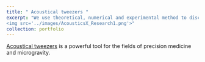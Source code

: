 ```yaml
---
title: " Acoustical tweezers "
excerpt: "We use theoretical, numerical and experimental method to discover/study new physics and applications of acoustical tweezers.<br/>
<img src='../images/AcousticsX_Research1.png'>"
collection: portfolio
---
```


[Acoustical tweezers](https://en.wikipedia.org/wiki/Acoustic_tweezers) is a powerful tool for the fields of precision medicine and microgravity. 
